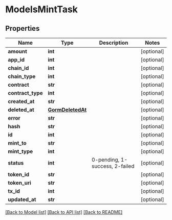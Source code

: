 # ModelsMintTask


## Properties
Name | Type | Description | Notes
------------ | ------------- | ------------- | -------------
**amount** | **int** |  | [optional] 
**app_id** | **int** |  | [optional] 
**chain_id** | **int** |  | [optional] 
**chain_type** | **int** |  | [optional] 
**contract** | **str** |  | [optional] 
**contract_type** | **int** |  | [optional] 
**created_at** | **str** |  | [optional] 
**deleted_at** | [**GormDeletedAt**](GormDeletedAt.md) |  | [optional] 
**error** | **str** |  | [optional] 
**hash** | **str** |  | [optional] 
**id** | **int** |  | [optional] 
**mint_to** | **str** |  | [optional] 
**mint_type** | **int** |  | [optional] 
**status** | **int** | 0-pending, 1-success, 2-failed | [optional] 
**token_id** | **str** |  | [optional] 
**token_uri** | **str** |  | [optional] 
**tx_id** | **int** |  | [optional] 
**updated_at** | **str** |  | [optional] 

[[Back to Model list]](../README.md#documentation-for-models) [[Back to API list]](../README.md#documentation-for-api-endpoints) [[Back to README]](../README.md)


